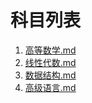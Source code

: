 # 科目列表

1. [高等数学.md](https://github.com/kevin395/doc/blob/master/%E9%AB%98%E7%AD%89%E6%95%B0%E5%AD%A6.md)
2. [线性代数.md](https://github.com/kevin395/doc/blob/master/%E7%BA%BF%E6%80%A7%E4%BB%A3%E6%95%B0.md)
3. [数据结构.md](https://github.com/kevin395/doc/blob/master/%E6%95%B0%E6%8D%AE%E7%BB%93%E6%9E%84.md)
4. [高级语言.md](https://github.com/kevin395/doc/blob/master/%E9%AB%98%E7%BA%A7%E8%AF%AD%E8%A8%80.md)
